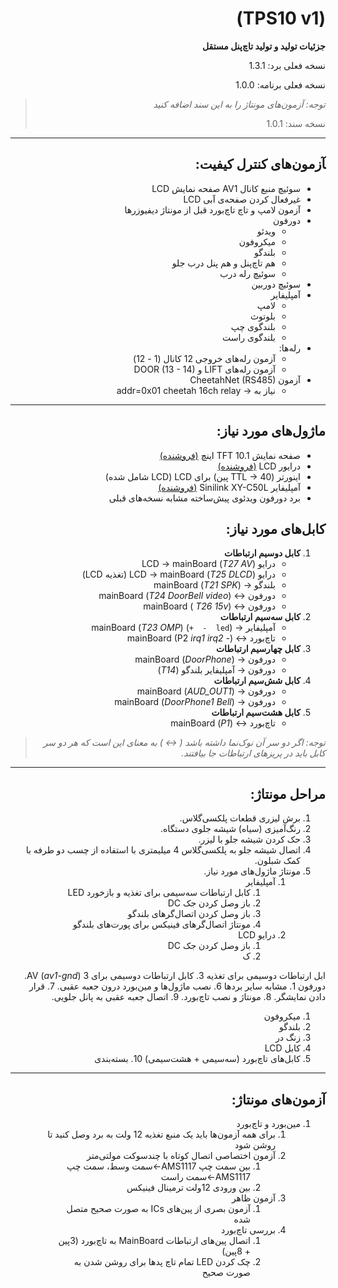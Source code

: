 <div dir="rtl">

# (TPS10 v1)

**جزئیات تولید و تولید تاچ‌پنل مستقل**

نسخه فعلی برد: 1.3.1

نسخه فعلی برنامه: 1.0.0

> _توجه: آزمون‌های مونتاژ را به این سند اضافه کنید_
> 
> نسخه سند: 1.0.1

---

## ‍آزمون‌های کنترل کیفیت:

- سوئیچ منبع کانال AV1 صفحه نمایش LCD
- غیرفعال کردن صفحه‌ی آبی LCD
- آزمون لامپ و تاچ تاچ‌بورد قبل از مونتاژ دیفیوزرها
- دورفون
  - ویدئو
  - میکروفون
  - بلندگو
  - هم تاچ‌پنل و هم پنل درب جلو
  - سوئیچ رله درب
- سوئیچ دوربین
- آمپلیفایر
  - لامپ
  - بلوتوث
  - بلندگوی چپ
  - بلندگوی راست
- رله‌ها:
  - آزمون رله‌های خروجی 12 کانال (1 - 12)
  - آزمون رله‌های LIFT و DOOR (13 - 14)
- آزمون CheetahNet (RS485)
  - نیاز به → addr=0x01 cheetah 16ch relay

---

## ماژول‌های مورد نیاز:

- صفحه نمایش TFT 10.1 اینچ [(فروشنده)](https://kavirelectronic.ir/eshop/lcdled-101-inch/1200106-led-101-inch-1280800-s8-ee101ia-01d.html "‌")
- درایور LCD [(فروشنده)](https://kavirelectronic.ir/eshop/hdmi-to-led-lcd/1200433-driverboard-with-vga-hdmi-input.html "‌")
- اینورتر (TTL → 40 پین) برای LCD (LCD شامل شده)
- آمپلیفایر Sinilink XY-C50L [(فروشنده)](https://thecaferobot.com/store/xy-c50l-2*50w-bluetooth-digital-power-amplifier-board "‌")
- برد دورفون ویدئوی پیش‌ساخته مشابه نسخه‌های قبلی

## کابل‌های مورد نیاز:

1. **کابل دوسیم ارتباطات**
   - درایو LCD → mainBoard (_T27_ _AV_)
   - درایو LCD → mainBoard (_T25_ _DLCD_) (تغذیه LCD)
   - بلندگو → mainBoard (_T21_ _SPK_)
   - دورفون ↔︎ mainBoard (_T24_ _DoorBell video_)
   - دورفون ↔︎ mainBoard ( _T26_ _15v_)
2. **کابل سه‌سیم ارتباطات**
   - آمپلیفایر → mainBoard (_T23_ _OMP_) (`+  -  led`)
   - تاچ‌بورد ↔︎ mainBoard (P2 _irq1 irq2 -_)
3. **کابل چهارسیم ارتباطات**
   - دورفون → mainBoard (_DoorPhone_)
   - دورفون → آمپلیفایر بلندگو (_T14_)
4. **کابل شش‌سیم ارتباطات**
   - دورفون → mainBoard (_AUD_OUT1_)
   - دورفون → mainBoard (_DoorPhone1 Bell_)
5. **کابل هشت‌سیم ارتباطات**
   - تاچ‌بورد ↔︎ mainBoard (_P1_)

> _توجه: اگر دو سر آن نوک‌نما داشته باشد ( ↔︎ ) به معنای این است که هر دو سر کابل باید در پریزهای ارتباطات جا بیافتند._

---

## مراحل مونتاژ:

1. برش لیزری قطعات پلکسی‌گلاس.
2. رنگ‌آمیزی (سیاه) شیشه جلوی دستگاه.
3. حک کردن شیشه جلو با لیزر.
4. اتصال شیشه جلو به پلکسی‌گلاس 4 میلیمتری با استفاده از چسب دو طرفه با کمک شبلون.
5. مونتاژ ماژول‌های مورد نیاز.
   1. آمپلیفایر
      1. کابل ارتباطات سه‌سیمی برای تغذیه و بازخورد LED
      2. باز وصل کردن جک DC
      3. باز وصل کردن اتصال‌گرهای بلندگو
      4. مونتاژ اتصال‌گرهای فینیکس برای پورت‌های بلندگو
   2. درایو LCD
      1. باز وصل کردن جک DC
      2. ک

ابل ارتباطات دوسیمی برای تغذیه
      3. کابل ارتباطات دوسیمی برای AV (_av1-gnd_)
   3. دورفون
      1. مشابه سایر برد‌ها
6. نصب ماژول‌ها و مین‌بورد درون جعبه عقبی.
7. قرار دادن نمایشگر.
8. مونتاژ و نصب تاچ‌بورد.
9. اتصال جعبه عقبی به پانل جلویی.

1. میکروفون
2. بلندگو
3. زنگ در
4. کابل LCD
5. کابل‌های تاچ‌بورد (سه‌سیمی + هشت‌سیمی)
   10. بسته‌بندی

---

## آزمون‌های مونتاژ:

1. مین‌بورد و تاچ‌بورد
   1. برای همه آزمون‌ها باید یک منبع تغذیه 12 ولت به برد وصل کنید تا روشن شود
   2. آزمون اختصاصی اتصال کوتاه با چندسوکت مولتی‌متر
      1. بین سمت چپ AMS1117->سمت وسط، سمت چپ AMS1117->سمت راست
      2. بین ورودی 12ولت ترمینال فینیکس
   3. آزمون ظاهر
      1. آزمون بصری از پین‌های ICs به صورت صحیح متصل شده
   4. بررسی تاچ‌بورد
      1. اتصال پین‌های ارتباطات MainBoard به تاچ‌بورد (3پین + 8پین)
      2. چک کردن LED تمام تاچ پدها برای روشن شدن به صورت صحیح

</div>
